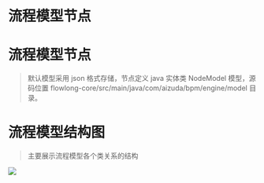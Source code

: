 # 流程模型节点

# **流程模型节点**

> 默认模型采用 json 格式存储，节点定义 java 实体类 NodeModel 模型，源码位置 flowlong-core/src/main/java/com/aizuda/bpm/engine/model 目录。
> 

# **流程模型结构图**

> 主要展示流程模型各个类关系的结构
> 

![](https://flowlong.aizuda.com/imgs/processModel.png)